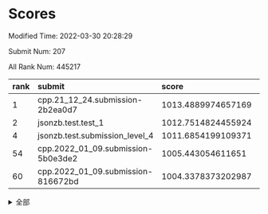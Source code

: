 # Scores

Modified Time: 2022-03-30 20:28:29

Submit Num: 207

All Rank Num: 445217

| rank |               submit               |       score        |       sigma        | pk_num |
| :--- | :--------------------------------- | :----------------- | :----------------- | :----- |
| 1    | cpp.21_12_24.submission-2b2ea0d7   | 1013.4889974657169 | 0.8003002753934388 | 8600   |
| 2    | jsonzb.test.test_1                 | 1012.7514824455924 | 0.8149178512880229 | 8603   |
| 4    | jsonzb.test.submission_level_4     | 1011.6854199109371 | 0.8151233203267468 | 8601   |
| 54   | cpp.2022_01_09.submission-5b0e3de2 | 1005.443054611651  | 0.727332136173215  | 8608   |
| 60   | cpp.2022_01_09.submission-816672bd | 1004.3378373202987 | 0.7142280327605095 | 8603   |


<details>
<summary>全部</summary>

| rank |                 submit                 |       score        |       sigma        | pk_num |
| :--- | :------------------------------------- | :----------------- | :----------------- | :----- |
| 1    | cpp.21_12_24.submission-2b2ea0d7       | 1013.4889974657169 | 0.8003002753934388 | 8600   |
| 2    | jsonzb.test.test_1                     | 1012.7514824455924 | 0.8149178512880229 | 8603   |
| 3    | gobigger.level_3.submission_level_3_33 | 1012.2318406958667 | 0.7764198162523454 | 8603   |
| 4    | jsonzb.test.submission_level_4         | 1011.6854199109371 | 0.8151233203267468 | 8601   |
| 5    | gobigger.level_3.submission_level_3_5  | 1011.6052940805577 | 0.7725678402015985 | 8601   |
| 6    | gobigger.level_3.submission_level_3_3  | 1011.5481748404703 | 0.761451871673129  | 8605   |
| 7    | gobigger.level_3.submission_level_3_39 | 1011.2986031768281 | 0.7487871879695126 | 8608   |
| 8    | gobigger.level_3.submission_level_3_11 | 1011.0372801461763 | 0.7611531286287929 | 8606   |
| 9    | gobigger.level_3.submission_level_3_4  | 1010.9423809564663 | 0.7483044659925893 | 8607   |
| 10   | gobigger.level_3.submission_level_3_18 | 1010.8967351870496 | 0.7583225267627864 | 8607   |
| 11   | gobigger.level_3.submission_level_3_29 | 1010.8827297086278 | 0.7634481365787318 | 8603   |
| 12   | gobigger.level_3.submission_level_3_40 | 1010.8627929972142 | 0.7781909290432486 | 8602   |
| 13   | gobigger.level_3.submission_level_3_17 | 1010.6831614047928 | 0.7624769713881306 | 8601   |
| 14   | gobigger.level_3.submission_level_3_13 | 1010.3976388796465 | 0.7741880102566464 | 8602   |
| 15   | gobigger.level_3.submission_level_3_32 | 1010.3828452751568 | 0.7750489042933668 | 8606   |
| 16   | gobigger.level_3.submission_level_3_41 | 1010.3372465257247 | 0.7682101163890591 | 8604   |
| 17   | gobigger.level_3.submission_level_3_42 | 1010.2709273766588 | 0.7429788635641632 | 8601   |
| 18   | gobigger.level_3.submission_level_3_44 | 1010.2179949668982 | 0.7683310914834067 | 8600   |
| 19   | gobigger.level_3.submission_level_3_9  | 1010.0970019309372 | 0.7536458955798976 | 8598   |
| 20   | gobigger.level_3.submission_level_3_15 | 1010.0333896001856 | 0.7486506751167558 | 8604   |
| 21   | gobigger.level_3.submission_level_3_0  | 1010.017864527108  | 0.7763831357781754 | 8603   |
| 22   | gobigger.level_3.submission_level_3_37 | 1010.0070614810526 | 0.7460795372438159 | 8603   |
| 23   | gobigger.level_3.submission_level_3_24 | 1010.0028109478031 | 0.7526084095473642 | 8598   |
| 24   | gobigger.level_3.submission_level_3_35 | 1009.989786483452  | 0.7703409448513628 | 8603   |
| 25   | gobigger.level_3.submission_level_3_26 | 1009.9870621852126 | 0.7525208103605744 | 8609   |
| 26   | gobigger.level_3.submission_level_3_22 | 1009.953955018209  | 0.7659616879271671 | 8601   |
| 27   | gobigger.level_3.submission_level_3_19 | 1009.9153429821924 | 0.7224102886047898 | 8604   |
| 28   | gobigger.level_3.submission_level_3_34 | 1009.863701942154  | 0.7444924912976347 | 8605   |
| 29   | gobigger.level_3.submission_level_3_6  | 1009.8431666134078 | 0.7536958784722597 | 8600   |
| 30   | gobigger.level_3.submission_level_3_21 | 1009.8169668971584 | 0.7322517433184219 | 8598   |
| 31   | gobigger.level_3.submission_level_3_25 | 1009.8023960619248 | 0.7641035858515473 | 8604   |
| 32   | gobigger.level_3.submission_level_3_2  | 1009.7732913430611 | 0.7505863473581711 | 8601   |
| 33   | gobigger.level_3.submission_level_3_49 | 1009.7426694248463 | 0.7367443729822079 | 8603   |
| 34   | gobigger.level_3.submission_level_3_46 | 1009.7284567099234 | 0.747968502922957  | 8602   |
| 35   | gobigger.level_3.submission_level_3_7  | 1009.707736640559  | 0.7892383451437506 | 8598   |
| 36   | gobigger.level_3.submission_level_3_31 | 1009.6869677537983 | 0.7620307578562404 | 8602   |
| 37   | gobigger.level_3.submission_level_3_28 | 1009.6664205423532 | 0.7661215990228067 | 8603   |
| 38   | gobigger.level_3.submission_level_3_47 | 1009.6333493505437 | 0.7547571179928938 | 8601   |
| 39   | gobigger.level_3.submission_level_3_43 | 1009.5973445732131 | 0.7430352097381354 | 8601   |
| 40   | gobigger.level_3.submission_level_3_16 | 1009.5530356075278 | 0.7481051590537945 | 8603   |
| 41   | gobigger.level_3.submission_level_3_38 | 1009.4838912620089 | 0.7613115319257947 | 8606   |
| 42   | gobigger.level_3.submission_level_3_23 | 1009.4742598829738 | 0.7407514429404096 | 8610   |
| 43   | gobigger.level_3.submission_level_3_8  | 1009.4250337527744 | 0.7424759125617199 | 8603   |
| 44   | gobigger.level_3.submission_level_3_12 | 1009.3650275288811 | 0.7482448748837076 | 8601   |
| 45   | gobigger.level_3.submission_level_3_36 | 1009.2369988955053 | 0.7490794055940753 | 8607   |
| 46   | gobigger.level_3.submission_level_3_20 | 1009.1984217226142 | 0.7553709807069987 | 8600   |
| 47   | gobigger.level_3.submission_level_3_14 | 1009.1387978392495 | 0.7366975680629095 | 8600   |
| 48   | gobigger.level_3.submission_level_3_1  | 1009.1329106816904 | 0.7368366896490326 | 8600   |
| 49   | gobigger.level_3.submission_level_3_10 | 1009.0569558303102 | 0.7564070390830706 | 8603   |
| 50   | gobigger.level_3.submission_level_3_45 | 1009.0459307740439 | 0.7402477912342856 | 8605   |
| 51   | gobigger.level_3.submission_level_3_48 | 1008.8793544032752 | 0.731848982178491  | 8607   |
| 52   | gobigger.level_3.submission_level_3_30 | 1008.8591503801205 | 0.7471109286459952 | 8603   |
| 53   | gobigger.level_3.submission_level_3_27 | 1008.7133234714362 | 0.7503087863945365 | 8603   |
| 54   | cpp.2022_01_09.submission-5b0e3de2     | 1005.443054611651  | 0.727332136173215  | 8608   |
| 55   | gobigger.level_1.submission_level_1_11 | 1005.1503906595907 | 0.7125035755853304 | 8603   |
| 56   | gobigger.level_1.submission_level_1_32 | 1004.7836739035856 | 0.7071119282597974 | 8608   |
| 57   | gobigger.level_1.submission_level_1_5  | 1004.6097175761456 | 0.7286104925898775 | 8604   |
| 58   | gobigger.level_1.submission_level_1_28 | 1004.6038084917847 | 0.7121078406555224 | 8606   |
| 59   | gobigger.level_1.submission_level_1_20 | 1004.3460551827874 | 0.7199456118590759 | 8597   |
| 60   | cpp.2022_01_09.submission-816672bd     | 1004.3378373202987 | 0.7142280327605095 | 8603   |
| 61   | gobigger.level_1.submission_level_1_0  | 1004.1695863697099 | 0.7179234400535752 | 8599   |
| 62   | gobigger.level_1.submission_level_1_14 | 1004.1342601764445 | 0.7155475104895365 | 8607   |
| 63   | gobigger.level_1.submission_level_1_8  | 1004.107661122208  | 0.722188249927107  | 8607   |
| 64   | gobigger.level_1.submission_level_1_30 | 1004.0975813251447 | 0.7111045199867231 | 8607   |
| 65   | gobigger.level_1.submission_level_1_42 | 1004.0943269386672 | 0.7146828092439527 | 8605   |
| 66   | gobigger.level_1.submission_level_1_16 | 1003.984074493257  | 0.7119257510715432 | 8603   |
| 67   | gobigger.level_1.submission_level_1_31 | 1003.9765113158197 | 0.717389653952638  | 8607   |
| 68   | gobigger.level_1.submission_level_1_34 | 1003.9341857158275 | 0.7104235706785397 | 8607   |
| 69   | gobigger.level_1.submission_level_1_15 | 1003.7750828690678 | 0.7145713253730002 | 8598   |
| 70   | gobigger.level_1.submission_level_1_27 | 1003.7157384310023 | 0.7206496422950539 | 8603   |
| 71   | gobigger.level_1.submission_level_1_33 | 1003.6982898439161 | 0.7143515526259502 | 8604   |
| 72   | gobigger.level_1.submission_level_1_9  | 1003.6930413940793 | 0.7170784470354059 | 8603   |
| 73   | gobigger.level_1.submission_level_1_46 | 1003.5419521296276 | 0.7366209747678579 | 8599   |
| 74   | gobigger.level_1.submission_level_1_43 | 1003.5374284215998 | 0.7216241046586336 | 8603   |
| 75   | gobigger.level_1.submission_level_1_23 | 1003.5342858561409 | 0.7136079705125711 | 8603   |
| 76   | gobigger.level_1.submission_level_1_44 | 1003.4688262086188 | 0.7246234788807316 | 8599   |
| 77   | gobigger.level_1.submission_level_1_41 | 1003.4550099982999 | 0.7205454577071548 | 8599   |
| 78   | gobigger.level_1.submission_level_1_1  | 1003.4129940517173 | 0.7229874118500755 | 8600   |
| 79   | gobigger.level_1.submission_level_1_45 | 1003.3535858331711 | 0.7257003961883287 | 8602   |
| 80   | gobigger.level_1.submission_level_1_39 | 1003.341431208289  | 0.7213377381557757 | 8603   |
| 81   | gobigger.level_1.submission_level_1_48 | 1003.21211631255   | 0.7111067153328381 | 8602   |
| 82   | gobigger.level_1.submission_level_1_10 | 1003.1663387231346 | 0.7128672376379352 | 8601   |
| 83   | gobigger.level_1.submission_level_1_19 | 1003.124320015169  | 0.7072393567571698 | 8598   |
| 84   | gobigger.level_1.submission_level_1_17 | 1003.1193742461002 | 0.7067005080154083 | 8603   |
| 85   | gobigger.level_1.submission_level_1_29 | 1003.1109058472123 | 0.7079993504017814 | 8601   |
| 86   | gobigger.level_1.submission_level_1_49 | 1003.088716023128  | 0.7303282644086913 | 8609   |
| 87   | gobigger.level_1.submission_level_1_26 | 1003.0761180697307 | 0.710544145207641  | 8602   |
| 88   | gobigger.level_1.submission_level_1_18 | 1003.0421424220749 | 0.7195206226491304 | 8604   |
| 89   | gobigger.level_1.submission_level_1_36 | 1002.9915100492394 | 0.7153572261413325 | 8609   |
| 90   | gobigger.level_1.submission_level_1_12 | 1002.9646759035846 | 0.7201191771375524 | 8606   |
| 91   | gobigger.level_1.submission_level_1_4  | 1002.8894164522952 | 0.7155720309217215 | 8603   |
| 92   | gobigger.level_1.submission_level_1_24 | 1002.8643797798264 | 0.7119551036552088 | 8608   |
| 93   | gobigger.level_1.submission_level_1_2  | 1002.7543508531323 | 0.713646069337536  | 8603   |
| 94   | gobigger.level_1.submission_level_1_47 | 1002.7378408257026 | 0.7115405220458781 | 8606   |
| 95   | gobigger.level_1.submission_level_1_7  | 1002.7092639538259 | 0.7129709874576227 | 8604   |
| 96   | gobigger.level_1.submission_level_1_6  | 1002.662946011208  | 0.7183393283913831 | 8604   |
| 97   | gobigger.level_1.submission_level_1_21 | 1002.6236023622589 | 0.7150309449009373 | 8606   |
| 98   | gobigger.level_1.submission_level_1_13 | 1002.5800438127537 | 0.7148060410532994 | 8599   |
| 99   | gobigger.level_1.submission_level_1_40 | 1002.5291705599603 | 0.7203161786471286 | 8604   |
| 100  | gobigger.level_1.submission_level_1_25 | 1002.5251987907078 | 0.7144701665686131 | 8600   |
| 101  | gobigger.level_1.submission_level_1_38 | 1002.5215969107539 | 0.7173512728888932 | 8598   |
| 102  | gobigger.level_1.submission_level_1_22 | 1002.5109745097749 | 0.719710507243578  | 8604   |
| 103  | gobigger.level_1.submission_level_1_37 | 1002.2889957041779 | 0.7099391899553653 | 8605   |
| 104  | gobigger.level_1.submission_level_1_3  | 1001.9825291434768 | 0.7058313049275433 | 8601   |
| 105  | gobigger.level_1.submission_level_1_35 | 1001.8897543146062 | 0.706150511240925  | 8603   |
| 106  | gobigger.random.submission_random_44   | 997.4328623831517  | 0.7082457903507042 | 8599   |
| 107  | gobigger.random.submission_random_10   | 997.2909538999622  | 0.7005200088487153 | 8606   |
| 108  | gobigger.random.submission_random_12   | 996.9215159224765  | 0.7056724905039523 | 8604   |
| 109  | gobigger.random.submission_random_23   | 996.7611580261274  | 0.7060387871631703 | 8603   |
| 110  | gobigger.random.submission_random_1    | 996.673668320786   | 0.7130957472180856 | 8609   |
| 111  | gobigger.random.submission_random_32   | 996.5649293098693  | 0.7018111359191757 | 8600   |
| 112  | gobigger.random.submission_random_15   | 996.5027341149096  | 0.7139297369678064 | 8598   |
| 113  | gobigger.random.submission_random_26   | 996.4194279126592  | 0.6984836148997753 | 8604   |
| 114  | gobigger.random.submission_random_29   | 996.3951167611503  | 0.7024725928235639 | 8602   |
| 115  | gobigger.random.submission_random_22   | 996.3950867996899  | 0.7074455012536327 | 8610   |
| 116  | gobigger.random.submission_random_7    | 996.3769412653661  | 0.7044145832190724 | 8607   |
| 117  | gobigger.random.submission_random_19   | 996.3694561307233  | 0.7005128357441057 | 8607   |
| 118  | gobigger.random.submission_random_3    | 996.3619335288676  | 0.7187000906262593 | 8609   |
| 119  | gobigger.random.submission_random_48   | 996.2942632668803  | 0.7139576053134916 | 8607   |
| 120  | gobigger.random.submission_random_31   | 996.2773920837193  | 0.7063761691291692 | 8604   |
| 121  | gobigger.random.submission_random_49   | 996.1968244740685  | 0.6971041152605533 | 8601   |
| 122  | gobigger.random.submission_random_16   | 996.1638933371985  | 0.7083735271282672 | 8603   |
| 123  | gobigger.random.submission_random_46   | 996.0965065609862  | 0.7079301471381558 | 8606   |
| 124  | gobigger.random.submission_random_5    | 996.0779014229186  | 0.71643494868086   | 8605   |
| 125  | gobigger.random.submission_random_30   | 996.0618364989133  | 0.7161579115966754 | 8601   |
| 126  | gobigger.random.submission_random_37   | 996.0394401146696  | 0.7077114414464326 | 8600   |
| 127  | gobigger.random.submission_random_2    | 996.0327504161049  | 0.7180412738111883 | 8603   |
| 128  | gobigger.random.submission_random_4    | 996.0152056102152  | 0.7147635515330207 | 8597   |
| 129  | gobigger.random.submission_random_0    | 995.9596065562097  | 0.6981375572447814 | 8601   |
| 130  | gobigger.random.submission_random_41   | 995.9338786894966  | 0.7078304462323847 | 8606   |
| 131  | gobigger.random.submission_random_47   | 995.8203370593848  | 0.7128783680265918 | 8600   |
| 132  | gobigger.random.submission_random_39   | 995.7900249139047  | 0.7087318613187119 | 8603   |
| 133  | gobigger.random.submission_random_42   | 995.784558594013   | 0.7235362091084185 | 8604   |
| 134  | gobigger.random.submission_random_27   | 995.7837721246782  | 0.702901477550173  | 8601   |
| 135  | gobigger.random.submission_random_18   | 995.7658669638474  | 0.7209110493252663 | 8597   |
| 136  | gobigger.random.submission_random_6    | 995.7155806868461  | 0.6989918477435771 | 8606   |
| 137  | gobigger.random.submission_random_43   | 995.6302730466175  | 0.7165528898705209 | 8602   |
| 138  | gobigger.random.submission_random_35   | 995.6298231526417  | 0.7100132628099033 | 8606   |
| 139  | gobigger.random.submission_random_9    | 995.6012095851825  | 0.7160524663389968 | 8605   |
| 140  | gobigger.random.submission_random_8    | 995.5713972661729  | 0.6961580054186669 | 8600   |
| 141  | gobigger.random.submission_random_13   | 995.5171814185225  | 0.7078300741619478 | 8606   |
| 142  | gobigger.random.submission_random_34   | 995.4664324318103  | 0.7111139428506114 | 8608   |
| 143  | gobigger.random.submission_random_25   | 995.4437562689906  | 0.7122346401360882 | 8606   |
| 144  | gobigger.random.submission_random_38   | 995.4301774824174  | 0.7179779588980538 | 8599   |
| 145  | gobigger.random.submission_random_20   | 995.3974323253547  | 0.7292721873375908 | 8601   |
| 146  | gobigger.random.submission_random_36   | 995.394204516182   | 0.7030377700450863 | 8601   |
| 147  | gobigger.random.submission_random_17   | 995.3213319913004  | 0.7080117753842845 | 8605   |
| 148  | gobigger.random.submission_random_14   | 995.3146440651329  | 0.7209947844367687 | 8605   |
| 149  | gobigger.random.submission_random_45   | 995.2643656809648  | 0.7056636435097983 | 8604   |
| 150  | gobigger.random.submission_random_11   | 995.1668187501172  | 0.7118710583495433 | 8605   |
| 151  | gobigger.random.submission_random_24   | 995.1523849754458  | 0.6991620877578736 | 8602   |
| 152  | gobigger.random.submission_random_28   | 994.9944652551203  | 0.7077257047296555 | 8599   |
| 153  | gobigger.random.submission_random_33   | 994.985251508854   | 0.7125126936651683 | 8605   |
| 154  | gobigger.random.submission_random_21   | 994.9324332074945  | 0.71332335764098   | 8605   |
| 155  | gobigger.random.submission_random_40   | 994.8564817425008  | 0.7168187387823853 | 8603   |
| 156  | gobigger.level_2.submission_level_2_13 | 994.0917737281318  | 0.7400422752114996 | 8603   |
| 157  | gobigger.level_2.submission_level_2_42 | 993.7356752683418  | 0.7440511486582732 | 8604   |
| 158  | gobigger.level_2.submission_level_2_46 | 993.6927277967856  | 0.7372665312098534 | 8601   |
| 159  | gobigger.level_2.submission_level_2_6  | 993.6146158348737  | 0.7324374694321519 | 8603   |
| 160  | gobigger.level_2.submission_level_2_38 | 993.5552217838238  | 0.7463638122085764 | 8608   |
| 161  | gobigger.level_2.submission_level_2_31 | 993.4875014502654  | 0.7483588727945899 | 8602   |
| 162  | gobigger.level_2.submission_level_2_18 | 993.4093522359349  | 0.7418258083786862 | 8604   |
| 163  | gobigger.level_2.submission_level_2_30 | 993.1618211424058  | 0.740759214483088  | 8603   |
| 164  | gobigger.level_2.submission_level_2_47 | 993.0832618851267  | 0.7330163112782914 | 8604   |
| 165  | gobigger.level_2.submission_level_2_8  | 993.0684802484607  | 0.7355982842557797 | 8604   |
| 166  | gobigger.level_2.submission_level_2_24 | 992.9880545232725  | 0.7356061395964841 | 8606   |
| 167  | gobigger.level_2.submission_level_2_45 | 992.8481191262142  | 0.7360919900819739 | 8595   |
| 168  | gobigger.level_2.submission_level_2_29 | 992.8238726300395  | 0.7520047467821809 | 8602   |
| 169  | gobigger.level_2.submission_level_2_4  | 992.6982184648575  | 0.7377141399822716 | 8605   |
| 170  | gobigger.level_2.submission_level_2_17 | 992.6628024663237  | 0.727345988685939  | 8601   |
| 171  | gobigger.level_2.submission_level_2_20 | 992.6441237223008  | 0.7366436474588605 | 8603   |
| 172  | gobigger.level_2.submission_level_2_23 | 992.589199392067   | 0.7374292275952866 | 8604   |
| 173  | gobigger.level_2.submission_level_2_28 | 992.5750991344871  | 0.7406372909143004 | 8605   |
| 174  | gobigger.level_2.submission_level_2_14 | 992.4819753113616  | 0.7321432589034128 | 8610   |
| 175  | gobigger.level_2.submission_level_2_35 | 992.4699811538724  | 0.7414344501715829 | 8607   |
| 176  | gobigger.level_2.submission_level_2_25 | 992.447231127963   | 0.7451308284050454 | 8604   |
| 177  | gobigger.level_2.submission_level_2_2  | 992.4305050006633  | 0.7462353560175559 | 8600   |
| 178  | gobigger.level_2.submission_level_2_5  | 992.4028880848468  | 0.7267269513916962 | 8605   |
| 179  | gobigger.level_2.submission_level_2_1  | 992.396089560267   | 0.7422872924718501 | 8610   |
| 180  | gobigger.level_2.submission_level_2_36 | 992.2915061135842  | 0.7370559481477955 | 8603   |
| 181  | gobigger.level_2.submission_level_2_44 | 992.2006195548569  | 0.736776514861616  | 8601   |
| 182  | gobigger.level_2.submission_level_2_19 | 992.1760136597487  | 0.7470016882529228 | 8605   |
| 183  | gobigger.level_2.submission_level_2_41 | 992.0300166908878  | 0.745701356287813  | 8603   |
| 184  | gobigger.level_2.submission_level_2_33 | 991.9761800871854  | 0.7355525269233604 | 8605   |
| 185  | gobigger.level_2.submission_level_2_3  | 991.8767338717038  | 0.7725954559827084 | 8600   |
| 186  | gobigger.level_2.submission_level_2_34 | 991.8233250278604  | 0.7386549861098008 | 8600   |
| 187  | gobigger.level_2.submission_level_2_15 | 991.7161921139896  | 0.761023094705456  | 8607   |
| 188  | gobigger.level_2.submission_level_2_0  | 991.7112410537953  | 0.7560551021803007 | 8604   |
| 189  | gobigger.level_2.submission_level_2_21 | 991.6158916452232  | 0.7449464552259794 | 8598   |
| 190  | gobigger.level_2.submission_level_2_12 | 991.5611414474469  | 0.7432392815388355 | 8599   |
| 191  | gobigger.level_2.submission_level_2_32 | 991.4666454645728  | 0.746259010723949  | 8609   |
| 192  | gobigger.level_2.submission_level_2_22 | 991.4422577781505  | 0.7646388040160972 | 8605   |
| 193  | gobigger.level_2.submission_level_2_9  | 991.405345115261   | 0.7486908287650654 | 8604   |
| 194  | gobigger.level_2.submission_level_2_40 | 991.391422366944   | 0.7463597523346929 | 8605   |
| 195  | gobigger.level_2.submission_level_2_43 | 991.3777681214001  | 0.7586493115050694 | 8603   |
| 196  | gobigger.level_2.submission_level_2_48 | 991.3278470235344  | 0.7429920457429574 | 8609   |
| 197  | gobigger.level_2.submission_level_2_16 | 991.3205090200679  | 0.7473574817966492 | 8603   |
| 198  | gobigger.level_2.submission_level_2_7  | 991.2382160208476  | 0.7468603841607347 | 8597   |
| 199  | gobigger.level_2.submission_level_2_11 | 991.2244760721286  | 0.7613723437695362 | 8602   |
| 200  | gobigger.level_2.submission_level_2_49 | 991.2221133693669  | 0.7345956490958625 | 8599   |
| 201  | gobigger.level_2.submission_level_2_39 | 991.1845401496079  | 0.7809538992363636 | 8607   |
| 202  | gobigger.level_2.submission_level_2_10 | 990.9101164379464  | 0.7509488719131071 | 8604   |
| 203  | gobigger.level_2.submission_level_2_37 | 990.7207556671291  | 0.7570797829396364 | 8597   |
| 204  | gobigger.level_2.submission_level_2_27 | 990.6276115178482  | 0.7680378531284733 | 8607   |
| 205  | gobigger.level_2.submission_level_2_26 | 990.6108417703808  | 0.7722673833443238 | 8604   |
| 206  | gobigger.none.submission_none_0        | 978.3235581662201  | 1.3768899622684005 | 8604   |
| 207  | gobigger.none.submission_none_1        | 977.1092635476217  | 1.465919187422349  | 8602   |

</details>